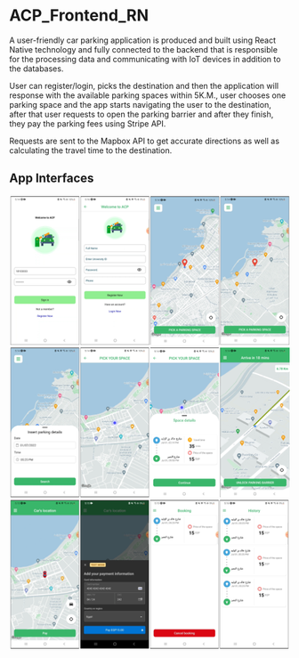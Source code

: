 # ACP_Frontend_RN

A user-friendly car parking application is produced and built using React Native technology and fully connected to the backend that is responsible for the processing data and communicating with IoT devices in addition to the databases.

User can register/login, picks the destination and then the application will response with the available parking spaces within 5K.M., user chooses one parking space and the app starts navigating the user to the destination, after that user requests to open the parking barrier and after they finish, they pay the parking fees using Stripe API.  

Requests are sent to the Mapbox API to get accurate directions as well as calculating the travel time to the destination.

## App Interfaces

<img src="./img/1.png" width="800"/>
 
<img src="./img/2.png" width="800"/>

<img src="./img/3.png" width="800"/>
